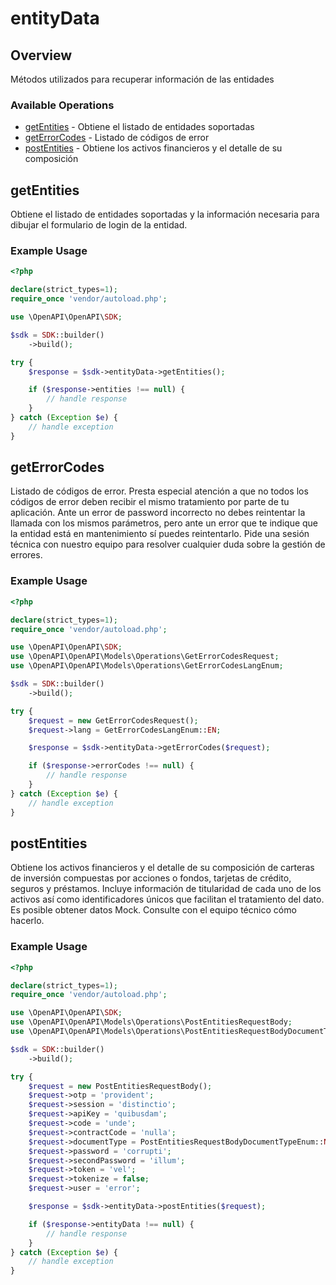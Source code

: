 # entityData

## Overview

Métodos utilizados para recuperar información de las entidades

### Available Operations

* [getEntities](#getentities) - Obtiene el listado de entidades soportadas
* [getErrorCodes](#geterrorcodes) - Listado de códigos de error
* [postEntities](#postentities) - Obtiene los activos financieros y el detalle de su composición

## getEntities

Obtiene el listado de entidades soportadas y la información necesaria para dibujar el formulario de login de la entidad.


### Example Usage

```php
<?php

declare(strict_types=1);
require_once 'vendor/autoload.php';

use \OpenAPI\OpenAPI\SDK;

$sdk = SDK::builder()
    ->build();

try {
    $response = $sdk->entityData->getEntities();

    if ($response->entities !== null) {
        // handle response
    }
} catch (Exception $e) {
    // handle exception
}
```

## getErrorCodes

Listado de códigos de error. Presta especial atención a que no todos los códigos de error deben recibir el mismo tratamiento por parte de tu aplicación. Ante un error de password incorrecto no debes reintentar la llamada con los mismos parámetros, pero ante un error que te indique que la entidad está en mantenimiento sí puedes reintentarlo. Pide una sesión técnica con nuestro equipo para resolver cualquier duda sobre la gestión de errores.


### Example Usage

```php
<?php

declare(strict_types=1);
require_once 'vendor/autoload.php';

use \OpenAPI\OpenAPI\SDK;
use \OpenAPI\OpenAPI\Models\Operations\GetErrorCodesRequest;
use \OpenAPI\OpenAPI\Models\Operations\GetErrorCodesLangEnum;

$sdk = SDK::builder()
    ->build();

try {
    $request = new GetErrorCodesRequest();
    $request->lang = GetErrorCodesLangEnum::EN;

    $response = $sdk->entityData->getErrorCodes($request);

    if ($response->errorCodes !== null) {
        // handle response
    }
} catch (Exception $e) {
    // handle exception
}
```

## postEntities

Obtiene los activos financieros y el detalle de su composición de carteras de inversión compuestas por acciones o fondos, tarjetas de crédito, seguros y préstamos. Incluye información de titularidad de cada uno de los activos así como identificadores únicos que facilitan el tratamiento del dato. Es posible obtener datos Mock. Consulte con el equipo técnico cómo hacerlo.


### Example Usage

```php
<?php

declare(strict_types=1);
require_once 'vendor/autoload.php';

use \OpenAPI\OpenAPI\SDK;
use \OpenAPI\OpenAPI\Models\Operations\PostEntitiesRequestBody;
use \OpenAPI\OpenAPI\Models\Operations\PostEntitiesRequestBodyDocumentTypeEnum;

$sdk = SDK::builder()
    ->build();

try {
    $request = new PostEntitiesRequestBody();
    $request->otp = 'provident';
    $request->session = 'distinctio';
    $request->apiKey = 'quibusdam';
    $request->code = 'unde';
    $request->contractCode = 'nulla';
    $request->documentType = PostEntitiesRequestBodyDocumentTypeEnum::NIF;
    $request->password = 'corrupti';
    $request->secondPassword = 'illum';
    $request->token = 'vel';
    $request->tokenize = false;
    $request->user = 'error';

    $response = $sdk->entityData->postEntities($request);

    if ($response->entityData !== null) {
        // handle response
    }
} catch (Exception $e) {
    // handle exception
}
```
